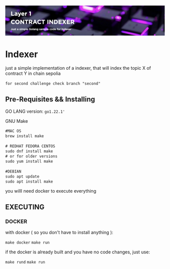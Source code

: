 ![Theme Image](resources/banner.png)

# Indexer

just a simple implementation of a indexer, that will index the topic X of contract Y in chain sepolia

`for second challenge check branch "second"`

## Pre-Requisites && Installing

GO LANG version: `go1.22.1'`

GNU Make

```SH
#MAC OS
brew install make

# REDHAT FEDORA CENTOS
sudo dnf install make
# or for older versions
sudo yum install make

#DEBIAN
sudo apt update
sudo apt install make
```

you willl need docker to execute everything

## EXECUTING

### DOCKER
with docker ( so you don't have to install anything ):

`make docker`
`make run`

if the docker is already built and you have no code changes, just use:

`make rund`
`make run`